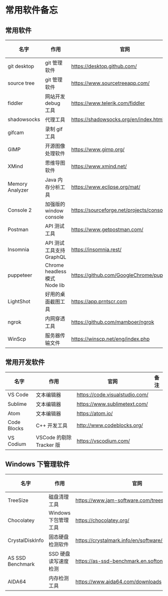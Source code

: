 # 常用软件备忘

## 常用软件

| 名字            | 作用                          | 官网                                      | 备注 |
| --------------- | ----------------------------- | ----------------------------------------- | ---- |
| git desktop     | git 管理软件                  | <https://desktop.github.com/>               |      |
| source tree     | git 管理软件                  | <https://www.sourcetreeapp.com/>            |      |
| fiddler         | 网站开发 debug 工具           | <https://www.telerik.com/fiddler>           |      |
| shadowsocks     | 代理工具                      | <https://shadowsocks.org/en/index.html>     |      |
| gifcam          | 录制 gif 工具                 |                                           |      |
| GIMP            | 开源图像处理软件              | <https://www.gimp.org/>                     |      |
| XMind           | 思维导图软件                  | <https://www.xmind.net/>                    |      |
| Memory Analyzer | Java 内存分析工具             | <https://www.eclipse.org/mat/>              |      |
| Console 2       | 加强版的 window console       | <https://sourceforge.net/projects/console/> |      |
| Postman         | API 测试工具                  | <https://www.getpostman.com/>               |      |
| Insomnia        | API 测试工具支持 GraphQL      | <https://insomnia.rest/>                    |      |
| puppeteer       | Chrome headless 模式 Node lib | <https://github.com/GoogleChrome/puppeteer> |      |
| LightShot       | 好用的桌面截图工具            | <https://app.prntscr.com>                   |      |
| ngrok           | 内网穿透工具                  | <https://github.com/mamboer/ngrok>          |      |
| WinScp          | 服务器传输文件                | <https://winscp.net/eng/index.php>        |      |

## 常用开发软件

| 名字        | 作用                     | 官网                           | 备注 |
| ----------- | ------------------------ | ------------------------------ | ---- |
| VS Code     | 文本编辑器               | <https://code.visualstudio.com/> |      |
| Sublime     | 文本编辑器               | <https://www.sublimetext.com/>   |      |
| Atom        | 文本编辑器               | <https://atom.io/>               |      |
| Code Blocks | C++ 开发工具             | <http://www.codeblocks.org/>     |      |
| VS Codium   | VSCode 的剔除 Tracker 版 | <https://vscodium.com/>          |      |

## Windows 下管理软件

| 名字             | 作用                 | 官网                                                  | 备注 |
| ---------------- | -------------------- | ----------------------------------------------------- | ---- |
| TreeSize         | 磁盘清理工具         | <https://www.jam-software.com/treesize_free/>           |      |
| Chocolatey       | Windows 下包管理工具 | <https://chocolatey.org/>                               |      |
| CrystalDiskInfo  | 固态硬盘检测软件     | <https://crystalmark.info/en/software/crystaldiskinfo/> |      |
| AS SSD Benchmark | SSD 硬盘读写速度检测 | <https://as-ssd-benchmark.en.softonic.com/>             |      |
| AIDA64           | 内存检测工具         | <https://www.aida64.com/downloads>                      |      |
